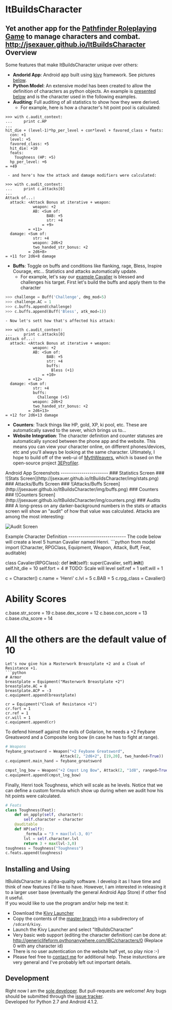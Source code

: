 ItBuildsCharacter
=================
Yet another app for the [Pathfinder Roleplaying Game](http://paizo.com/pathfinderRPG)
to manage characters and combat.
http://jsexauer.github.io/ItBuildsCharacter
Overview
--------

Some features that make ItBuildsCharacter unique over others:
  - **Andorid App**: Android app built using [kivy](http://www.kivy.org) framework.
    See pictures [below](#app_ss).
  - **Python Model**: An extensive model has been created to allow the definition of characters
  as python objects.  An example is [presented below](#char_def) and is
  the character used in the following examples.
  - **Auditing**: Full auditing of all statistics to show how they were derived.  
     - For example, here is how a character's hit point pool is calculated:
```
>>> with c.audit_context:
...     print c.HP
...
hit_die + (level-1)*hp_per_level + con*level + favored_class + feats:
  con: +1
  level: +5
  favored_class: +5
  hit_die: +10
  feats:
    Toughness (HP: +5)
  hp_per_level: +6
= +49
```
     - and here's how the attack and damage modifiers were calculated:
```
>>> with c.audit_context:
...     print c.attacks[0]
...
Attack of...:
  attack: <Attack Bonus at iterative + weapon:
            weapon: +2
            AB: <Sum of:
                  BAB: +5
                  str: +4
                = +9>
          = +11>
  damage: <Sum of:
            str: +4
            weapon: 2d6+2
            two_handed_str_bonus: +2
          = 2d6+8>
= +11 for 2d6+8 damage
```
  - **Buffs**:  Toggle on buffs and conditions like flanking, rage, Bless,
  Inspire Courage, etc...  Statistics and attacks automatically update.  
    - For example, let's say our [example Cavalier](#char_def) is blessed and
      challenges his target.  First let's build the buffs and apply them to the character
```python
>>> challenge = Buff('Challenge', dmg_mod=5)
>>> challenge.AC = 1
>>> c.buffs.append(challenge)
>>> c.buffs.append(Buff('Bless', atk_mod=1))
```
    - Now let's sett how that's affected his attack:
```
>>> with c.audit_context:
...     print c.attacks[0]
Attack of...:
  attack: <Attack Bonus at iterative + weapon:
            weapon: +2
            AB: <Sum of:
                  BAB: +5
                  str: +4
                  buffs:
                    Bless (+1)
                = +10>
          = +12>
  damage: <Sum of:
            str: +4
            buffs:
              Challenge (+5)
            weapon: 2d6+2
            two_handed_str_bonus: +2
          = 2d6+13>
= +12 for 2d6+13 damage
```
  - **Counters**:  Track things like HP, gold, XP, ki pool, etc.  These are
  automatically saved to the sever, which brings us to...
  - **Website Integration**:  The character definition and counter statuses are
  automatically synced between the phone app and the website.  This means you can view your character
  online, on different phones/devices, etc and you'll always be looking at the same character. Ultimately, I
  hope to build off of the web-ui of [MythWeavers](http://www.myth-weavers.com/sheetindex.php),
  which is based on the open-source project [3EProfiler](http://sourceforge.net/projects/rpgwebprofiler/).


<a name="app_ss"/>
Android App Screenshots
-----------------------
### Statistics Screen ###
![Stats Screen](http://jsexauer.github.io/ItBuildsCharacter/img/stats.png)
### Attacks/Buffs Screen ###
![Attacks/Buffs Screen](http://jsexauer.github.io/ItBuildsCharacter/img/buffs.png)
### Counters ###
![Counters Screen](http://jsexauer.github.io/ItBuildsCharacter/img/counters.png)
### Audits ###
A long-press on any darker-background numbers in the stats or attacks screen will show 
an "audit" of how that value was calculated.  Attacks are among the most interesting:

![Audit Screen](http://jsexauer.github.io/ItBuildsCharacter/img/audit.png)

<a name="char_def"/>
Example Character Definition
----------------------------
The code below will create a level 5 human Cavalier named Henri.
```python
from model import (Character, RPGClass, Equipment, Weapon, Attack,
                   Buff, Feat, auditable)

class Cavalier(RPGClass):
    def __init__(self):
        super(Cavalier, self).__init__()
        self.hit_die = 10
        self.fort = 4       # TODO: Scale will level
        self.ref = 1
        self.will = 1

c = Character()
c.name = 'Henri'
c.lvl = 5
c.BAB = 5
c.rpg_class = Cavalier()

# Ability Scores
c.base.str_score = 19
c.base.dex_score = 12
c.base.con_score = 13
c.base.cha_score = 14
# All the others are the default value of 10
```
Let's now give him a Masterwork Breastplate +2 and a Cloak of Resistance +1.
```python
# Armor
breastplate = Equipment("Masterwork Breastplate +2")
breastplate.AC = 8
breastplate.ACP = -3
c.equipment.append(breastplate)

cr = Equipment("Cloak of Resistance +1")
cr.fort = 1
cr.ref = 1
cr.will = 1
c.equipment.append(cr)
```
To defend himself against the evils of Golarion, he needs a +2 Feybane
Greatsword and a Composite long bow (in case he has to fight at range).
```python
# Weapons
feybane_greatsword = Weapon("+2 Feybane Greatsword",
                        Attack(2, "2d6+2", [19,20], two_handed=True))
c.equipment.main_hand = feybane_greatsword

cmpst_lng_bow = Weapon("+2 Cmpst Lng Bow", Attack(2, "1d8", ranged=True))
c.equipment.append(cmpst_lng_bow)
```
Finally, Henri took Toughness, which will scale as he levels.  Notice that we
can define a custom formula which show up during when we audit how his
hit points were calculated.
```python
# Feats
class Toughness(Feat):
    def on_apply(self, character):
        self.character = character
    @auditable
    def HP(self):
        _formula = "3 + max(lvl-3, 0)"
        lvl = self.character.lvl
        return 3 + max(lvl-3,0)
toughness = Toughness("Toughness")
c.feats.append(toughness)
```

Installing and Using
--------------------

ItBuildsCharacter is alpha-quality software.  I develop it as I have time and think of
new features I'd like to have.  However, I am interested in releasing it to a
larger user base (eventually the general Android App Store) if other find it useful.  
If you would like to use the program and/or help me test it:
  - Download the [Kivy Launcher](https://play.google.com/store/apps/details?id=org.kivy.pygame)
  - Copy the contents of the [master branch](https://github.com/jsexauer/ItBuildsCharacter/zipball/master)
    into a subdirectory of `/sdcard/kivy`.
  - Launch the Kivy Launcher and select "ItBuildsCharacter"
  - Very basic web support (editing the character definition) can be done at:
  http://genericlifeform.pythonanywhere.com/IBC/characters/0 (Replace 0 with
  any character id)
  - There is no user autentication on the website half yet, so play nice :-)
  - Please feel free to [contact me](mailto:genericcarbonlifeform@gmail.com) for
    additional help.  These insturctions are very general and I've probably left out
    important details.

Development
-----------
Right now I am the [sole developer](https://github.com/jsexauer).  But pull-requests
are welcome!  Any bugs should be submitted through the [issue tracker](https://github.com/jsexauer/ItBuildsCharacter/issues).  
Developed for Python 2.7 and Android 4.1.2.